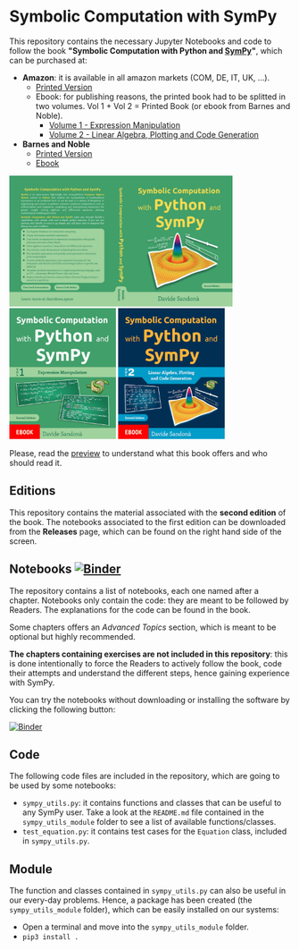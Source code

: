 # Symbolic Computation with SymPy

This repository contains the necessary Jupyter Notebooks and code to follow the book **"Symbolic Computation with Python and [SymPy](https://github.com/sympy/sympy/)"**, which can be purchased at:

* **Amazon**: it is available in all amazon markets (COM, DE, IT, UK, ...).
  * [Printed Version](https://www.amazon.com/dp/B09HJ1WZ7K)
  * Ebook: for publishing reasons, the printed book had to be splitted in two volumes. Vol 1 + Vol 2 = Printed Book (or ebook from Barnes and Noble).
    * [Volume 1 - Expression Manipulation](https://www.amazon.com/dp/B09HV4RQFS)
    * [Volume 2 - Linear Algebra, Plotting and Code Generation](https://www.amazon.com/dp/B09HV9QQCL)
* **Barnes and Noble**
  * [Printed Version]()
  * [Ebook](https://www.barnesandnoble.com/w?ean=2940162183976)

<div>
<a href="assets/cover.jpg"><img src="assets/cover.jpg" width=400/></a>
<a href="assets/cover.jpg"><img src="assets/Cover-Vol-1-Second-Edition-small.jpg" width=191/></a>
<a href="assets/cover.jpg"><img src="assets/Cover-Vol-2-Second-Edition-small.jpg" width=191/></a>
</div>

Please, read the [preview](assets/preview-second-edition.pdf) to understand what this book offers and who should read it.

## Editions

This repository contains the material associated with the **second edition** of the book. The notebooks associated to the first edition can be downloaded from the **Releases** page, which can be found on the right hand side of the screen.

## Notebooks [![Binder](https://mybinder.org/badge_logo.svg)](https://mybinder.org/v2/gh/Davide-sd/sympy-book/HEAD)

The repository contains a list of notebooks, each one named after a chapter. Notebooks only contain the code: they are meant to be followed by Readers. The explanations for the code can be found in the book.

Some chapters offers an *Advanced Topics* section, which is meant to be optional but highly recommended.

**The chapters containing exercises are not included in this repository**: this is done intentionally to force the Readers to actively follow the book, code their attempts and understand the different steps, hence gaining experience with SymPy.

You can try the notebooks without downloading or installing the software by clicking the following button:

[![Binder](https://mybinder.org/badge_logo.svg)](https://mybinder.org/v2/gh/Davide-sd/sympy-book/HEAD)

## Code

The following code files are included in the repository, which are going to be used by some notebooks:

* `sympy_utils.py`: it contains functions and classes that can be useful to any SymPy user. Take a look at the `README.md` file contained in the `sympy_utils_module` folder to see a list of available functions/classes.
* `test_equation.py`: it contains test cases for the `Equation` class, included in `sympy_utils.py`.

## Module

The function and classes contained in `sympy_utils.py` can also be useful in our every-day problems. Hence, a package has been created (the `sympy_utils_module` folder), which can be easily installed on our systems:

* Open a terminal and move into the `sympy_utils_module` folder.
* `pip3 install .`